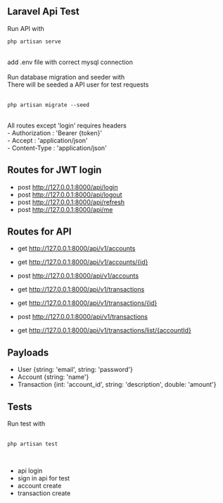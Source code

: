 ## Laravel Api Test

Run API with<br>

```
php artisan serve
```

<br>
add .env file with correct mysql connection<br>
<br>
Run database migration and seeder with<br>
There will be seeded a API user for test requests
<br>
<br>

```
php artisan migrate --seed
```

<br>
All routes except 'login' requires headers<br>
- Authorization : 'Bearer {token}'<br>
- Accept : 'application/json'<br>
- Content-Type : 'application/json'<br>

## Routes for JWT login

- post http://127.0.0.1:8000/api/login
- post http://127.0.0.1:8000/api/logout
- post http://127.0.0.1:8000/api/refresh
- post http://127.0.0.1:8000/api/me

## Routes for API

- get http://127.0.0.1:8000/api/v1/accounts
- get http://127.0.0.1:8000/api/v1/accounts/{id}
- post http://127.0.0.1:8000/api/v1/accounts

- get http://127.0.0.1:8000/api/v1/transactions
- get http://127.0.0.1:8000/api/v1/transactions/{id}
- post http://127.0.0.1:8000/api/v1/transactions
- get http://127.0.0.1:8000/api/v1/transactions/list/{accountId}

## Payloads

- User {string: 'email', string: 'password'}
- Account {string: 'name'}
- Transaction {int: 'account_id', string: 'description', double: 'amount'}

## Tests

Run test with<br><br>

```
php artisan test
```

<br>

- api login
- sign in api for test
- account create
- transaction create
